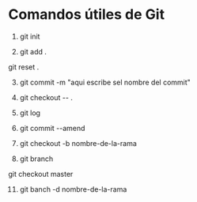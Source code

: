 # Comandos útiles de Git

1. git init <!-- Sirve para inicializar mi repositorio, una  vez que se hace correr se crea un archivo oculto llamado  .git  -->

2. git add . <!--Pepara los nuevos cambios para ser subidos. Ubicandolos en el área staging  -->

git reset . <!-- Este git sirve para desacer lo que se hizo ultimo, es el equivalente al control + z -->

3. git commit -m "aqui escribe sel nombre del commit"<!-- Aqui se crea el commit y se le pone nombre -->

5. git checkout -- . <!-- sirve para restaurar el commit al ultimo repositorio que se subio -->

6.  git log <!-- Es como el historial de los commit guardados en una rama, al ejecurtarlo se visualizaran  el nombre de tood los commit guardados en una rama -->

7. git commit --amend <!-- Sirve par acorreguir errore sen el ultimo commit generado, como el nombre del commit por ejemplo, una vez que cmabias el nombre debes presionar: scape, luedo dos puntos y escrubir wq! y asi saldra de la edición y volvera al terminal par aescribir commits-->

8. git checkout -b nombre-de-la-rama <!-- este git sirve para crear una rama y emepzar a trabajar en ella -->

9. git branch <!-- este git sirve para visualizar todas las ramas y ver en que rama estamos trabajando -->

git checkout master <!-- Este  git sirve para ir a la rama principal o rama maestra, siempre se debe estar en la rama maestra para fusionar o hacer el marge (union)-->

11. git banch -d nombre-de-la-rama <!-- Este git sirve para eliminar una rama , antes de eliminarla siempre es bueno  solo escribir git branch para saber en que rama se esta, y saber que rama se va a eliminar-->